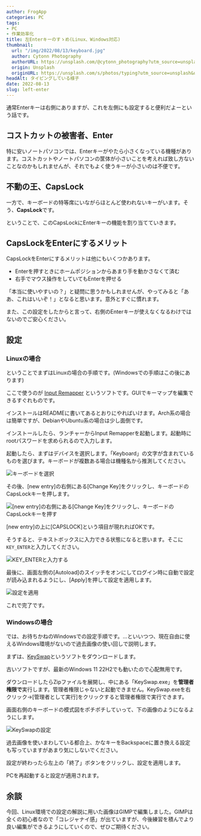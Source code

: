 ```yaml
---
author: FrogApp
categories: PC
tags:
- PC
- 作業効率化
title: 左Enterキーのすゝめ(Linux、Windows対応)
thumbnail:
  url: "/img/2022/08/13/keyboard.jpg"
  author: Cytonn Photography
  authorURL: https://unsplash.com/@cytonn_photography?utm_source=unsplash&utm_medium=referral&utm_content=creditCopyText
  origin: Unsplash
  originURL: https://unsplash.com/s/photos/typing?utm_source=unsplash&utm_medium=referral&utm_content=creditCopyText
headAlt: タイピングしている様子
date: 2022-08-13
slug: left-enter
---
```


通常Enterキーは右側にありますが、これを左側にも設定すると便利だよーという話です。

## コストカットの被害者、Enter

特に安いノートパソコンでは、Enterキーがやたら小さくなっている機種があります。コストカットやノートパソコンの筐体が小さいことを考えれば致し方ないことなのかもしれませんが、それでもよく使うキーが小さいのは不便です。

## 不動の王、CapsLock

一方で、キーボードの特等席にいながらほとんど使われないキーがいます。そう、**CapsLock**です。

ということで、このCapsLockにEnterキーの機能を割り当てていきます。

## CapsLockをEnterにするメリット

CapsLockをEnterにするメリットは他にもいくつかあります。

* Enterを押すときにホームポジションからあまり手を動かさなくて済む
* 右手でマウス操作をしていてもEnterを押せる

「本当に使いやすいの？」と疑問に思うかもしれませんが、やってみると「ああ、これはいいぞ！」となると思います。意外とすぐに慣れます。

また、この設定をしたからと言って、右側のEnterキーが使えなくなるわけではないのでご安心ください。

## 設定

### Linuxの場合

ということでまずはLinuxの場合の手順です。(Windowsでの手順はこの後にあります)

ここで使うのが <a href="https://github.com/sezanzeb/input-remapper" target="_blank" rel="noopener noreferrer">Input Remapper</a> というソフトです。GUIでキーマップを編集できるすぐれものです。

インストールはREADMEに書いてあるとおりにやればいけます。Arch系の場合は簡単ですが、DebianやUbuntu系の場合は少し面倒です。

インストールしたら、ランチャーからInput Remapperを起動します。起動時にrootパスワードを求められるので入力します。

起動したら、まずはデバイスを選択します。「Keyboard」の文字が含まれているものを選びます。キーボードが複数ある場合は機種名から推測してください。

![キーボードを選択](/img/2022/08/13/select-keyboard.jpg)

その後、\[new entry\]の右側にある\[Change Key\]をクリックし、キーボードのCapsLockキーを押します。

![\[new entry\]の右側にある\[Change Key\]をクリックし、キーボードのCapsLockキーを押す](/img/2022/08/13/change-key.jpg)

\[new entry\]の上に\[CAPSLOCK\]という項目が現れればOKです。

そうすると、テキストボックスに入力できる状態になると思います。そこに`KEY_ENTER`と入力してください。

![KEY_ENTERと入力する](/img/2022/08/13/key-enter.jpg)

最後に、画面左側の\[Autoload\]のスイッチをオンにしてログイン時に自動で設定が読み込まれるようにし、\[Apply\]を押して設定を適用します。

![設定を適用](/img/2022/08/13/apply.jpg)

これで完了です。

### Windowsの場合

では、お待ちかねのWindowsでの設定手順です。…といいつつ、現在自由に使えるWindows環境がないので過去画像の使い回しで説明します。

まずは、<a href="https://www.vector.co.jp/soft/winnt/util/se228667.html" target="_blank" rel="noopener noreferrer">KeySwap</a>というソフトをダウンロードします。

古いソフトですが、最新のWindows 11 22H2でも動いたので心配無用です。

ダウンロードしたらZipファイルを展開し、中にある「KeySwap.exe」を**管理者権限で**実行します。管理者権限じゃないと起動できません。KeySwap.exeを右クリック→\[管理者として実行\]をクリックすると管理者権限で実行できます。

画面右側のキーボードの模式図をポチポチしていって、下の画像のようになるようにします。

![KeySwapの設定](/img/2022/07/23/keyswap-1.jpg)

過去画像を使いまわしている都合上、かなキーをBackspaceに置き換える設定も写っていますがあまり気にしないでください。

設定が終わったら左上の「終了」ボタンをクリックし、設定を適用します。

PCを再起動すると設定が適用されます。

## 余談

今回、Linux環境での設定の解説に用いた画像はGIMPで編集しました。GIMPは全くの初心者なので「コレジャナイ感」が出ていますが、今後練習を積んでより良い編集ができるようにしていくので、ぜひご期待ください。
